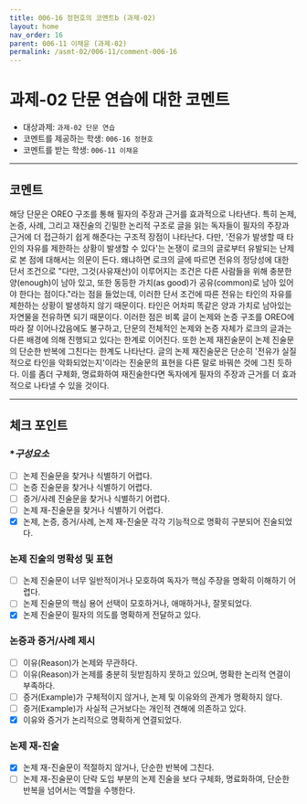 ```yaml
---
title: 006-16 정현호의 코멘트b (과제-02) 
layout: home
nav_order: 16
parent: 006-11 이채윤 (과제-02)
permalink: /asmt-02/006-11/comment-006-16
---
```


# 과제-02 단문 연습에 대한 코멘트

- 대상과제: `과제-02 단문 연습`
- 코멘트를 제공하는 학생: `006-16 정현호` 
- 코멘트를 받는 학생: `006-11 이채윤` 

---

## 코멘트

해당 단문은 OREO 구조를 통해 필자의 주장과 근거를 효과적으로 나타낸다. 특히 논제, 논증, 사례, 그리고 재진술의 긴밀한 논리적 구조로 글을 읽는 독자들이 필자의 주장과 근거에 더 접근하기 쉽게 해준다는 구조적 장점이 나타난다. 다만, '전유가 발생할 때 타인의 자유를 제한하는 상황이 발생할 수 있다'는 논쟁이 로크의 글로부터 유발되는 난제로 본 점에 대해서는 의문이 든다. 왜냐하면 로크의 글에 따르면 전유의 정당성에 대한 단서 조건으로 "다만, 그것(사유재산)이 이루어지는 조건은 다른 사람들을 위해 충분한 양(enough)이 남아 있고, 또한 동등한 가치(as good)가 공유(common)로 남아 있어야 한다는 점이다."라는 점을 들었는데, 이러한 단서 조건에 따른 전유는 타인의 자유를 제한하는 상황이 발생하지 않기 때문이다. 타인은 어차피 똑같은 양과 가치로 남아있는 자연물을 전유하면 되기 때문이다. 이러한 점은 비록 글이 논제와 논증 구조를 OREO에 따라 잘 이어나갔음에도 불구하고, 단문의 전체적인 논제와 논증 자체가 로크의 글과는 다른 배경에 의해 진행되고 있다는 한계로 이어진다. 또한 논제 재진술문이 논제 진술문의 단순한 반복에 그친다는 한계도 나타난다. 글의 논제 재진술문은 단순히 '전유가 실질적으로 타인을 악화되었는지'이라는 진술문의 표현을 다른 말로 바꿔쓴 것에 그친 듯하다. 이를 좀더 구체화, 명료화하여 재진술한다면 독자에게 필자의 주장과 근거를 더 효과적으로 나타낼 수 있을 것이다. 

---

## 체크 포인트

### **구성요소*
- [ ] 논제 진술문을 찾거나 식별하기 어렵다.
- [ ] 논증 진술문을 찾거나 식별하기 어렵다.
- [ ] 증거/사례 진술문을 찾거나 식별하기 어렵다.
- [ ] 논제 재-진술문을 찾거나 식별하기 어렵다.
- [X] 논제, 논증, 증거/사례, 논제 재-진술문 각각 기능적으로 명확히 구분되어 진술되었다.

### **논제 진술의 명확성 및 표현**  
- [ ] 논제 진술문이 너무 일반적이거나 모호하여 독자가 핵심 주장을 명확히 이해하기 어렵다.  
- [ ] 논제 진술문의 핵심 용어 선택이 모호하거나, 애매하거나, 잘못되었다.  
- [X] 논제 진술문이 필자의 의도를 명확하게 전달하고 있다.  

### **논증과 증거/사례 제시**  
- [ ] 이유(Reason)가 논제와 무관하다.
- [ ] 이유(Reason)가 논제를 충분히 뒷받침하지 못하고 있으며, 명확한 논리적 연결이 부족하다.  
- [ ] 증거(Example)가 구체적이지 않거나, 논제 및 이유와의 관계가 명확하지 않다. 
- [ ] 증거(Example)가 사실적 근거보다는 개인적 견해에 의존하고 있다.  
- [X] 이유와 증거가 논리적으로 명확하게 연결되었다.  

### **논제 재-진술**  
- [X] 논제 재-진술문이 적절하지 않거나, 단순한 반복에 그친다.   
- [ ] 논제 재-진술문이 단락 도입 부분의 논제 진술을 보다 구체화, 명료화하여, 단순한 반복을 넘어서는 역할을 수행한다. 